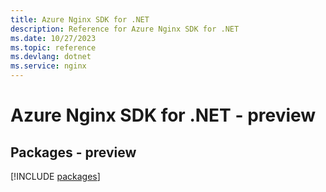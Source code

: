 ```yaml
---
title: Azure Nginx SDK for .NET
description: Reference for Azure Nginx SDK for .NET
ms.date: 10/27/2023
ms.topic: reference
ms.devlang: dotnet
ms.service: nginx
---
```

# Azure Nginx SDK for .NET - preview
## Packages - preview
[!INCLUDE [packages](nginx-index.md)]